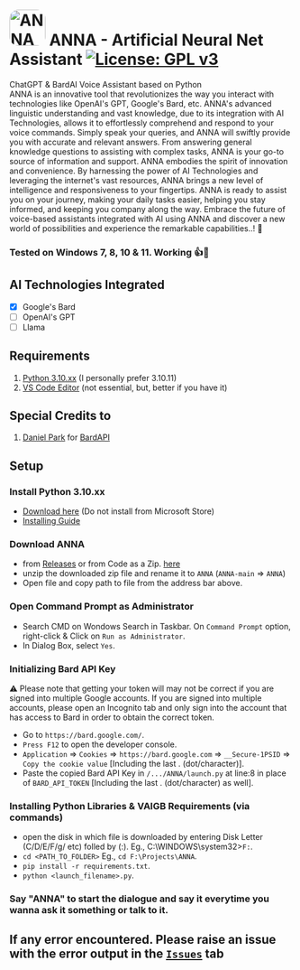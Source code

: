 # <img src="https://github.com/RaannaKasturi/ANNA/blob/master/ANNA.jpg?raw=true" alt="ANNA_icon" style="border-radius: 25%" width="64px" height="64px"> ANNA - Artificial Neural Net Assistant [![License: GPL v3](https://img.shields.io/badge/License-GPLv3-blue.svg)](https://github.com/RaannaKasturi/ANNA/blob/main/LICENSE)
ChatGPT &amp; BardAI Voice Assistant based on Python
<br>
ANNA is an innovative tool that revolutionizes the way you interact with technologies like OpenAI's GPT, Google's Bard, etc.
ANNA's advanced linguistic understanding and vast knowledge, due to its integration with AI Technologies, allows it to effortlessly comprehend and respond to your voice commands. Simply speak your queries, and ANNA will swiftly provide you with accurate and relevant answers. From answering general knowledge questions to assisting with complex tasks, ANNA is your go-to source of information and support.
ANNA embodies the spirit of innovation and convenience. By harnessing the power of AI Technologies and leveraging the internet's vast resources, ANNA brings a new level of intelligence and responsiveness to your fingertips.
ANNA is ready to assist you on your journey, making your daily tasks easier, helping you stay informed, and keeping you company along the way. Embrace the future of voice-based assistants integrated with AI using ANNA and discover a new world of possibilities and experience the remarkable capabilities..! 🌟

### Tested on Windows 7, 8, 10 & 11. Working 👍💯

## AI Technologies Integrated
- [x] Google's Bard
- [ ] OpenAI's GPT
- [ ] Llama

## Requirements
1. [Python 3.10.xx](https://www.python.org/downloads/) (I personally prefer 3.10.11)
2. [VS Code Editor](https://code.visualstudio.com/) (not essential, but, better if you have it)

## Special Credits to
1. [Daniel Park](https://github.com/dsdanielpark) for [BardAPI](https://github.com/dsdanielpark/Bard-API)

## Setup
### Install Python 3.10.xx
- [Download here](https://www.python.org/downloads/release/python-31011/) (Do not install from Microsoft Store)
- [Installing Guide](https://docs.python.org/3/using/windows.html)

### Download ANNA
- from [Releases](https://github.com/RaannaKasturi/ANNA/releases) or from Code as a Zip. [here](https://github.com/RaannaKasturi/ANNA/archive/refs/heads/main.zip)
- unzip the downloaded zip file and rename it to `ANNA` (`ANNA-main` => `ANNA`)
- Open file and copy path to file from the address bar above.

### Open Command Prompt as Administrator
- Search CMD on Wondows Search in Taskbar. On `Command Prompt` option, right-click & Click on `Run as Administrator`.
- In Dialog Box, select `Yes`.

### Initializing Bard API Key
⚠️ Please note that getting your token will may not be correct if you are signed into multiple Google accounts. If you are signed into multiple accounts, please open an Incognito tab and only sign into the account that has access to Bard in order to obtain the correct token.

- Go to `https://bard.google.com/`.
- `Press F12` to open the developer console.
- `Application` => `Cookies` => `https://bard.google.com` => `__Secure-1PSID` => `Copy the cookie value` [Including the last . (dot/character)].
- Paste the copied Bard API Key in `/.../ANNA/launch.py` at line:8 in place of `BARD_API_TOKEN` [Including the last . (dot/character) as well].

### Installing Python Libraries & VAIGB Requirements (via commands)
- open the disk in which file is downloaded by entering Disk Letter (C/D/E/F/g/ etc) folled by (:). Eg., C:\WINDOWS\system32>`F:`.
- `cd <PATH_TO_FOLDER>` Eg., `cd F:\Projects\ANNA`.
- `pip install -r requirements.txt`.
- `python <launch_filename>.py`.
 
### Say **"ANNA"** to start the dialogue and say it everytime you wanna ask it something or talk to it.

## If any error encountered. Please raise an issue with the error output in the [`Issues`](https://github.com/RaannaKasturi/ANNA/issues) tab
